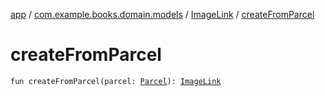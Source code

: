 [app](../../index.md) / [com.example.books.domain.models](../index.md) / [ImageLink](index.md) / [createFromParcel](./create-from-parcel.md)

# createFromParcel

`fun createFromParcel(parcel: `[`Parcel`](https://developer.android.com/reference/android/os/Parcel.html)`): `[`ImageLink`](index.md)